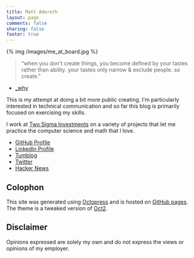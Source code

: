 ```yaml
---
title: Matt Adereth
layout: page
comments: false
sharing: false
footer: true
---
```

{% img /images/me_at_board.jpg %}

> "when you don't create things, you become defined by your tastes rather than ability. your tastes only narrow & exclude people. so create."
- [_why](http://en.wikipedia.org/wiki/Why_the_lucky_stiff)

This is my attempt at doing a bit more public creating.  I'm particularly interested in technical communication and so far this blog is primarily focused on exercising my skills.

I work at [Two Sigma Investments](http://www.twosigma.com/) on a variety of projects that let me practice the computer science and math that I love.

- [GitHub Profile](https://github.com/adereth)
- [LinkedIn Profile](http://www.linkedin.com/in/adereth/)
- [Tumblog](http://adereth.tumblr.com/)
- [Twitter](https://twitter.com/adereth)
- [Hacker News](https://news.ycombinator.com/user?id=Adrock)

## Colophon
This site was generated using [Octopress](http://octopress.org/) and is hosted on [GitHub pages](http://pages.github.com/).  The theme is a tweaked version of [Oct2](https://github.com/bijumon/oct2).

## Disclaimer

Opinions expressed are solely my own and do not express the views or opinions of my employer.
